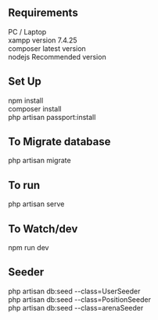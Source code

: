 
##  Requirements 
PC / Laptop <br>
xampp version 7.4.25 <br>
composer latest version <br>
nodejs Recommended version 


## Set Up 
npm install <br>
composer install <br>
php artisan passport:install

## To Migrate database
php artisan migrate 

## To run
php artisan serve

## To Watch/dev
npm run dev

## Seeder
php artisan db:seed --class=UserSeeder <br>
php artisan db:seed --class=PositionSeeder <br>
php artisan db:seed --class=arenaSeeder

